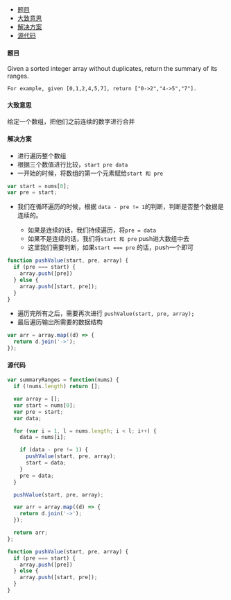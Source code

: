 -	[题目](#题目)
-	[大致意思](#大致意思)
-	[解决方案](#解决方案)
-	[源代码](#源代码)

#### 题目

Given a sorted integer array without duplicates, return the summary of its ranges.

```
For example, given [0,1,2,4,5,7], return ["0->2","4->5","7"].
```

#### 大致意思

给定一个数组，把他们之前连续的数字进行合并

#### 解决方案

-	进行遍历整个数组
-	根据三个数值进行比较，`start pre data`
-	一开始的时候，将数组的第一个元素赋给`start 和 pre`

```js
var start = nums[0];
var pre = start;
```

-	我们在循环遍历的时候，根据 `data - pre != 1`的判断，判断是否整个数据是连续的。

	-	如果是连续的话，我们持续遍历，将`pre = data`
	-	如果不是连续的话，我们将`start 和 pre` push进大数组中去
	-	这里我们需要判断，如果`start === pre` 的话，push一个即可

```js
function pushValue(start, pre, array) {
  if (pre === start) {
    array.push([pre])
  } else {
    array.push([start, pre]);
  }
}
```

-	遍历完所有之后，需要再次进行 `pushValue(start, pre, array);`
-	最后遍历输出所需要的数据结构

```js
var arr = array.map((d) => {
  return d.join('->');
});
```

#### 源代码

```js
var summaryRanges = function(nums) {
  if (!nums.length) return [];

  var array = [];
  var start = nums[0];
  var pre = start;
  var data;

  for (var i = 1, l = nums.length; i < l; i++) {
    data = nums[i];

    if (data - pre != 1) {
      pushValue(start, pre, array);
      start = data;
    }
    pre = data;
  }

  pushValue(start, pre, array);

  var arr = array.map((d) => {
    return d.join('->');
  });

  return arr;
};

function pushValue(start, pre, array) {
  if (pre === start) {
    array.push([pre])
  } else {
    array.push([start, pre]);
  }
}

```
